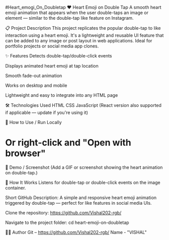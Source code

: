 #Heart_emogi_On_Doubletap
❤️ Heart Emoji on Double Tap
A smooth heart emoji animation that appears when the user double-taps an image or element — similar to the double-tap like feature on Instagram.

📋 Project Description
This project replicates the popular double-tap to like interaction using a heart emoji. It's a lightweight and reusable UI feature that can be added to any image or post layout in web applications. Ideal for portfolio projects or social media app clones.

✨ Features
Detects double-tap/double-click events

Displays animated heart emoji at tap location

Smooth fade-out animation

Works on desktop and mobile

Lightweight and easy to integrate into any HTML page

🛠️ Technologies Used
HTML
CSS
JavaScript
(React version also supported if applicable — update if you're using it)

🚀 How to Use / Run Locally

# Or right-click and "Open with browser"
📸 Demo / Screenshot
(Add a GIF or screenshot showing the heart animation on double-tap.)

🔧 How It Works
Listens for double-tap or double-click events on the image container.

Short GitHub Description:
A simple and responsive heart emoji animation triggered by double-tap — perfect for like features in social media UIs.

Clone the repository: https://github.com/Vishal202-rgb/

Navigate to the project folder: cd heart-emoji-on-doubletap

🙋‍♂️ Author
Git – https://github.com/Vishal202-rgb/
Name - "VISHAL"

